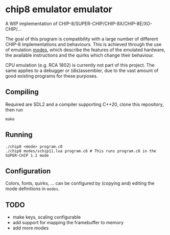 # chip8 emulator emulator
A WIP implementation of CHIP-8/SUPER-CHIP/CHIP-8X/CHIP-8E/XO-CHIP/…

The goal of this program is compatibility with a large number of different CHIP-8 implementations and behaviours. This is achieved through the use of emulation [modes](modes.md), which describe the features of the emulated hardware, the available instructions and the quirks which change their behaviour.

CPU emulation (e.g. RCA 1802) is currently not part of this project. The same applies to a debugger or (dis)assembler, due to the vast amount of good existing programs for these purposes.

## Compiling
Required are SDL2 and a compiler supporting C++20, clone this repository, then run
```
make
```

## Running
```
./chip8 <mode> program.c8
./chip8 modes/schip11.lua program.c8 # This runs program.c8 in the SUPER-CHIP 1.1 mode
```

## Configuration
Colors, fonts, quirks, … can be configured by (copying and) editing the mode definitions in ``modes``.

## TODO
- make keys, scaling configurable
- add support for mapping the framebuffer to memory
- add more modes
